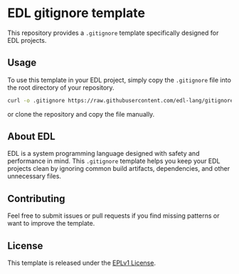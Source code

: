 # EDL gitignore template

This repository provides a `.gitignore` template specifically designed for EDL projects.

## Usage

To use this template in your EDL project, simply copy the `.gitignore` file into the root directory of your repository.

```bash
curl -o .gitignore https://raw.githubusercontent.com/edl-lang/gitignore/main/.gitignore
````

or clone the repository and copy the file manually.

## About EDL

EDL is a system programming language designed with safety and performance in mind. This `.gitignore` template helps you keep your EDL projects clean by ignoring common build artifacts, dependencies, and other unnecessary files.

## Contributing

Feel free to submit issues or pull requests if you find missing patterns or want to improve the template.

## License

This template is released under the [EPLv1 License](LICENSE).

```
